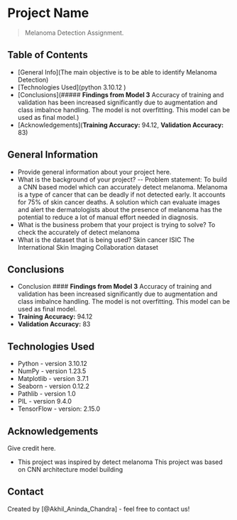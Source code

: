 # Project Name
> Melanoma Detection Assignment.


## Table of Contents
* [General Info](The main objective is to be able to identify Melanoma Detection)
* [Technologies Used](python 3.10.12 )
* [Conclusions](##### **Findings from Model 3** Accuracy of training and validation has been increased significantly due to augmentation and class imbalnce handling. The model is  not overfitting. This model can be used as final model.)
* [Acknowledgements](**Training Accuracy:** 94.12, **Validation Accuracy:** 83)

<!-- You can include any other section that is pertinent to your problem -->

## General Information
- Provide general information about your project here.
- What is the background of your project? -- Problem statement: To build a CNN based model which can accurately detect melanoma. Melanoma is a type of cancer that can be deadly if not detected early. It accounts for 75% of skin cancer deaths. A solution which can evaluate images and alert the dermatologists about the presence of melanoma has the potential to reduce a lot of manual effort needed in diagnosis.
- What is the business probem that your project is trying to solve? To check the accurately of detect melanoma
- What is the dataset that is being used? Skin cancer ISIC The International Skin Imaging Collaboration dataset

<!-- You don't have to answer all the questions - just the ones relevant to your project. -->

## Conclusions
- Conclusion #### **Findings from Model 3**
Accuracy of training and validation has been increased significantly due to augmentation and class imbalnce handling. The model is not overfitting. This model can be used as final model.
- **Training Accuracy:** 94.12
- **Validation Accuracy:** 83 

<!-- You don't have to answer all the questions - just the ones relevant to your project. -->


## Technologies Used

- Python - version 3.10.12 
- NumPy - version 1.23.5
- Matplotlib - version 3.7.1
- Seaborn - version 0.12.2
- Pathlib - version 1.0
- PIL - version 9.4.0
- TensorFlow - version: 2.15.0


<!-- As the libraries versions keep on changing, it is recommended to mention the version of library used in this project -->

## Acknowledgements
Give credit here.
- This project was inspired by detect melanoma
This project was based on CNN architecture model building


## Contact
Created by [@Akhil_Aninda_Chandra] - feel free to contact us!


<!-- Optional -->
<!-- ## License -->
<!-- This project is open source and available under the [... License](). -->

<!-- You don't have to include all sections - just the one's relevant to your project -->